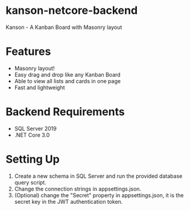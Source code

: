 # kanson-netcore-backend
Kanson - A Kanban Board with Masonry layout

# Features
- Masonry layout!
- Easy drag and drop like any Kanban Board
- Able to view all lists and cards in one page
- Fast and lightweight

# Backend Requirements
- SQL Server 2019
- .NET Core 3.0

# Setting Up
1. Create a new schema in SQL Server and run the provided database query script.
2. Change the connection strings in appsettings.json.
3. (Optional) change the "Secret" property in appsettings.json, it is the secret key in the JWT authentication token.
